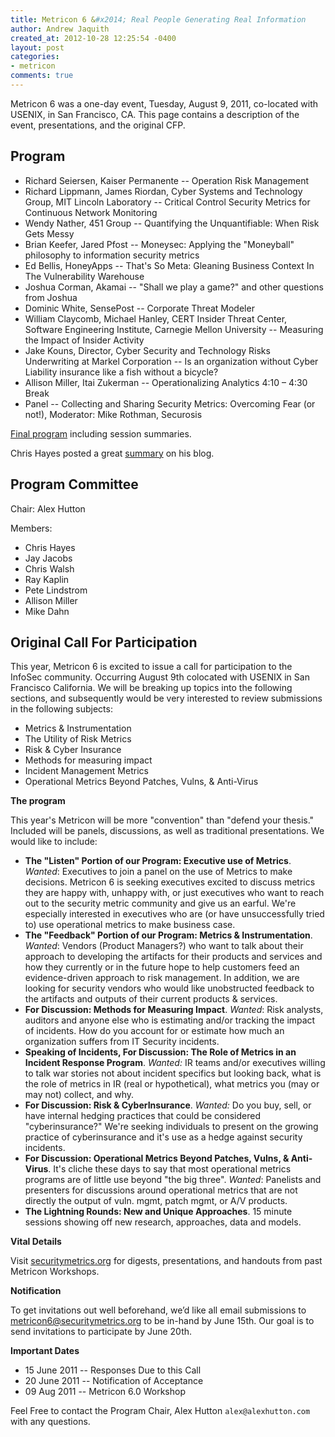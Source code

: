 ```yaml
---
title: Metricon 6 &#x2014; Real People Generating Real Information
author: Andrew Jaquith
created_at: 2012-10-28 12:25:54 -0400
layout: post
categories:
- metricon
comments: true
---
```


Metricon 6 was a one-day event, Tuesday, August 9, 2011, co-located with USENIX, in San Francisco, CA. This page contains a description of the event, presentations, and the original CFP.

<!-- more -->

## Program
 
* Richard Seiersen, Kaiser Permanente -- Operation Risk Management
* Richard Lippmann, James Riordan, Cyber Systems and Technology Group, MIT Lincoln Laboratory
 -- Critical Control Security Metrics for Continuous Network Monitoring
* Wendy Nather, 451 Group -- Quantifying the Unquantifiable: When Risk Gets Messy
* Brian Keefer, Jared Pfost -- Moneysec: Applying the "Moneyball" philosophy to information security metrics
* Ed Bellis, HoneyApps -- That's So Meta: Gleaning Business Context In The Vulnerability Warehouse
* Joshua Corman, Akamai -- "Shall we play a game?" and other questions from Joshua
* Dominic White, SensePost -- Corporate Threat Modeler
* William Claycomb, Michael Hanley, CERT Insider Threat
Center, Software Engineering Institute, Carnegie Mellon
University -- Measuring the Impact of Insider Activity
* Jake Kouns, Director, Cyber Security and Technology Risks Underwriting at Markel Corporation -- Is an organization without Cyber Liability insurance like a fish without a bicycle?
* Allison Miller, Itai Zukerman -- Operationalizing Analytics 
4:10 &#x2013; 4:30 Break
* Panel -- Collecting and Sharing Security Metrics: Overcoming Fear (or not!), Moderator: Mike Rothman, Securosis 

[Final program](/attachments/Metricon-6-Final-Program.pdf) including session summaries.

Chris Hayes posted a great [summary](http://risktical.com/2011/08/10/metricon-6-wrap-up/) on his blog. 
 
## Program Committee

Chair: Alex Hutton

Members: 

* Chris Hayes
* Jay Jacobs
* Chris Walsh
* Ray Kaplin
* Pete Lindstrom
* Allison Miller
* Mike Dahn
 
## Original Call For Participation
 
This year, Metricon 6 is excited to issue a call for participation to the InfoSec community.  Occurring August 9th colocated with USENIX in San Francisco California. We will be breaking up topics into the following sections, and subsequently would be very interested to review submissions in the following subjects:

*	Metrics & Instrumentation 
*	The Utility of Risk Metrics 
*	Risk & Cyber Insurance 
*	Methods for measuring impact 
*	Incident Management Metrics 
*	Operational Metrics Beyond Patches, Vulns, & Anti-Virus 
 
__The program__

This year's Metricon will be more "convention" than "defend your thesis."  Included will be panels, discussions, as well as traditional presentations.  We would like to include:

* __The "Listen" Portion of our Program: Executive use of Metrics__. _Wanted_: Executives to join a panel on the use of Metrics to make decisions. Metricon 6 is seeking executives excited to discuss metrics they are happy with, unhappy with, or just executives who want to reach out to the security metric community and give us an earful. We're especially interested in executives who are (or have unsuccessfully tried to) use operational metrics to make business case.
* __The "Feedback" Portion of our Program: Metrics & Instrumentation__. _Wanted_: Vendors (Product Managers?) who want to talk about their approach to developing the artifacts for their products and services and how they currently or in the future hope to help customers feed an evidence-driven approach to risk management. In addition, we are looking for security vendors who would like unobstructed feedback to the artifacts and outputs of their current products & services.
* __For Discussion: Methods for Measuring Impact__. _Wanted_: Risk analysts, auditors and anyone else who is estimating and/or tracking the impact of incidents.  How do you account for or estimate how much an organization suffers from IT Security incidents.
* __Speaking of Incidents, For Discussion: The Role of Metrics in an Incident Response Program__. _Wanted:_ IR teams and/or executives willing to talk war stories not about incident specifics but looking back, what is the role of metrics in IR (real or hypothetical), what metrics you (may or may not) collect, and why.
* __For Discussion: Risk & CyberInsurance__. _Wanted:_  Do you buy, sell, or have internal hedging practices that could be considered "cyberinsurance?" We're seeking individuals to present on the growing practice of cyberinsurance and it's use as a hedge against security incidents.
* __For Discussion:  Operational Metrics Beyond Patches, Vulns, & Anti-Virus__. It's cliche these days to say that most operational metrics programs are of little use beyond "the big three". _Wanted_: Panelists and presenters for discussions around operational metrics that are not directly the output of vuln. mgmt, patch mgmt, or A/V products.
* __The Lightning Rounds: New and Unique Approaches__. 15 minute sessions showing off new research, approaches, data and models.

__Vital Details__

Visit [securitymetrics.org](/blog/categories/metricon/) for digests, presentations, and handouts from
past Metricon Workshops.

__Notification__

To get invitations out well beforehand, we&rsquo;d like all email submissions to metricon6@securitymetrics.org to be in-hand by June 15th. Our goal is to send invitations to participate by June 20th.

__Important Dates__
 
* 15 June 2011 -- Responses Due to this Call
* 20 June 2011 -- Notification of Acceptance
* 09 Aug 2011 -- Metricon 6.0 Workshop

Feel Free to contact the Program Chair, Alex Hutton `alex@alexhutton.com` with any questions. 
